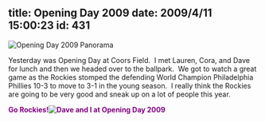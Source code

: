 title: Opening Day 2009
date: 2009/4/11 15:00:23
id: 431
---
![Opening Day 2009 Panorama](http://www.s-church.net/journal_images/WindowsLiveWriter/OpeningDay2009_DE22/Opening%20Day%202009%20Panorama_775d7bdd-5789-4bdd-a1c8-8a6a6cc335cf.jpg "Opening Day 2009 Panorama")

Yesterday was Opening Day at Coors Field.  I met Lauren, Cora, and Dave for lunch and then we headed over to the ballpark.  We got to watch a great game as the Rockies stomped the defending World Champion Philadelphia Phillies 10-3 to move to 3-1 in the young season.  I really think the Rockies are going to be very good and sneak up on a lot of people this year.

**<font color="#800080">Go Rockies!![Dave and I at Opening Day 2009](http://www.s-church.net/journal_images/WindowsLiveWriter/OpeningDay2009_DE22/IMG_7312.jpg "Dave and I at Opening Day 2009")</font>**